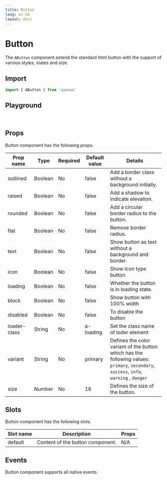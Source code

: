 ```yaml
---
title: Button
lang: en-US
layout: docs
---
```


<script setup lang="ts">
import { AButton} from '../../src/'
import { AButtonMeta } from '../../src/components/AButton/AButton.meta'
import PG from '../../src/playground/PG.vue'
</script>

# Button

The <code>AButton</code> component extend the standard html button with the support of various styles, states and size.

## Import

```js
import { AButton } from 'ayovue'
```

## Playground

<br />

  <div>
    <PG :comp="AButton" :comp-meta="AButtonMeta"></PG>
  </div>

## Props

Button component has the following props.

| Prop name    | Type    | Required | Default value | Details                                                                                                                                                                                                        |
| ------------ | ------- | -------- | ------------- | -------------------------------------------------------------------------------------------------------------------------------------------------------------------------------------------------------------- |
| outlined     | Boolean | No       | false         | Add a border class without a background initially.                                                                                                                                                             |
| raised       | Boolean | No       | false         | Add a shadow to indicate elevation.                                                                                                                                                                            |
| rounded      | Boolean | No       | false         | Add a circular border radius to the button.                                                                                                                                                                    |
| flat         | Boolean | No       | false         | Remove border radius.                                                                                                                                                                                          |
| text         | Boolean | No       | false         | Show button as text without a background and border.                                                                                                                                                           |
| icon         | Boolean | No       | false         | Show icon type button                                                                                                                                                                                          |
| loading      | Boolean | No       | false         | Whether the button is in loading state.                                                                                                                                                                        |
| block        | Boolean | No       | false         | Show button with 100% width                                                                                                                                                                                    |
| disabled     | Boolean | No       | false         | To disable the button                                                                                                                                                                                          |
| loader-class | String  | No       | a-loading     | Set the class name of loder element                                                                                                                                                                            |
| variant      | String  | No       | primary       | Defines the color variant of the button which has the following values: <br> <code>primary</code>, <code>secondary</code>, <code>success</code>, <code>info</code>, <code>warning</code> , <code>danger</code> |
| size         | Number  | No       | 16            | Defines the size of the button.                                                                                                                                                                                |

## Slots

Button component has the following slots.

| Slot name | Description                      | Props |
| --------- | -------------------------------- | ----- |
| default   | Content of the button component. | N/A   |

## Events

Button component supports all native events.
